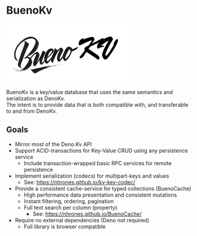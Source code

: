 # BuenoKv
![Alt text](Bueno.jpg)   

BuenoKv is a key/value database that uses the same semantics and serialization as DenoKv.    
The intent is to provide data that is both compatible with, and transferable to and from DenoKv.

## Goals
- Mirror most of the Deno.Kv API 
- Support ACID-transactions for Key-Value CRUD using any persistence service
  - Include transaction-wrapped basic RPC services for remote persistence
- Implement serialization (codecs) for multipart-keys and values
  - See:  https://nhrones.github.io/kv-key-codec/ 
- Provide a consistent cache-service for typed collections (BuenoCache)
  - High performance data presentation and consistent mutations
  - Instant filtering, ordering, pagination
  - Full text search per column (property)
    - See: https://nhrones.github.io/BuenoCache/
- Require no external dependencies (Deno not required)
  - Full library is browser compatible

